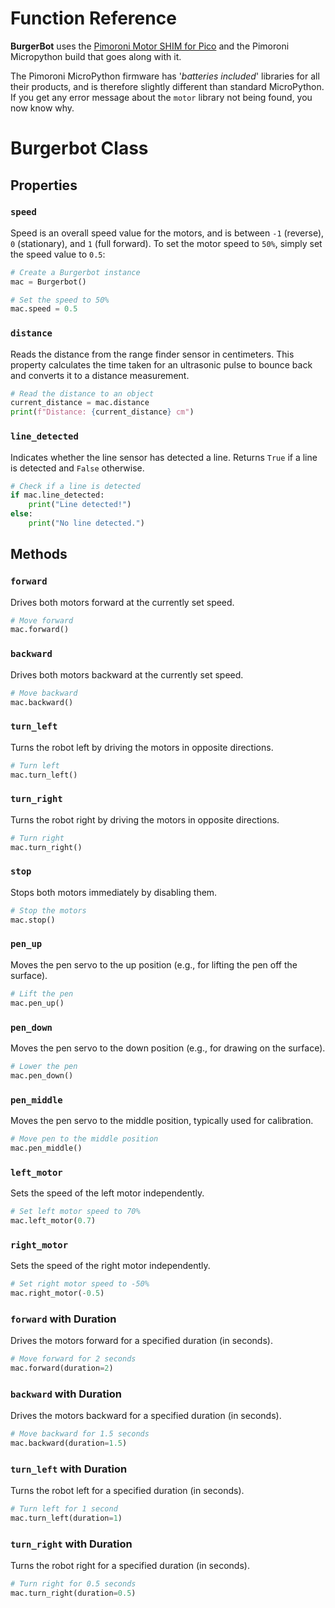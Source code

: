 # Function Reference

**BurgerBot** uses the [Pimoroni Motor SHIM for Pico](https://www.pimoroni.com/motorshim) and the Pimoroni Micropython build that goes along with it. 

The Pimoroni MicroPython firmware has '*batteries included*' libraries for all their products, and is therefore slightly different than standard MicroPython. If you get any error message about the `motor` library not being found, you now know why.

# Burgerbot Class

## Properties
### `speed`
Speed is an overall speed value for the motors, and is between `-1` (reverse), `0` (stationary), and `1` (full forward). To set the motor speed to `50%`, simply set the speed value to `0.5`:

```python
# Create a Burgerbot instance
mac = Burgerbot()

# Set the speed to 50%
mac.speed = 0.5
```

### `distance`
Reads the distance from the range finder sensor in centimeters. This property calculates the time taken for an ultrasonic pulse to bounce back and converts it to a distance measurement.

```python
# Read the distance to an object
current_distance = mac.distance
print(f"Distance: {current_distance} cm")
```

### `line_detected`
Indicates whether the line sensor has detected a line. Returns `True` if a line is detected and `False` otherwise.

```python
# Check if a line is detected
if mac.line_detected:
    print("Line detected!")
else:
    print("No line detected.")
```

## Methods
### `forward`
Drives both motors forward at the currently set speed.

```python
# Move forward
mac.forward()
```

### `backward`
Drives both motors backward at the currently set speed.

```python
# Move backward
mac.backward()
```

### `turn_left`
Turns the robot left by driving the motors in opposite directions.

```python
# Turn left
mac.turn_left()
```

### `turn_right`
Turns the robot right by driving the motors in opposite directions.

```python
# Turn right
mac.turn_right()
```

### `stop`
Stops both motors immediately by disabling them.

```python
# Stop the motors
mac.stop()
```

### `pen_up`
Moves the pen servo to the up position (e.g., for lifting the pen off the surface).

```python
# Lift the pen
mac.pen_up()
```

### `pen_down`
Moves the pen servo to the down position (e.g., for drawing on the surface).

```python
# Lower the pen
mac.pen_down()
```

### `pen_middle`
Moves the pen servo to the middle position, typically used for calibration.

```python
# Move pen to the middle position
mac.pen_middle()
```

### `left_motor`
Sets the speed of the left motor independently.

```python
# Set left motor speed to 70%
mac.left_motor(0.7)
```

### `right_motor`
Sets the speed of the right motor independently.

```python
# Set right motor speed to -50%
mac.right_motor(-0.5)
```

### `forward` with Duration
Drives the motors forward for a specified duration (in seconds).

```python
# Move forward for 2 seconds
mac.forward(duration=2)
```

### `backward` with Duration
Drives the motors backward for a specified duration (in seconds).

```python
# Move backward for 1.5 seconds
mac.backward(duration=1.5)
```

### `turn_left` with Duration
Turns the robot left for a specified duration (in seconds).

```python
# Turn left for 1 second
mac.turn_left(duration=1)
```

### `turn_right` with Duration
Turns the robot right for a specified duration (in seconds).

```python
# Turn right for 0.5 seconds
mac.turn_right(duration=0.5)
```
